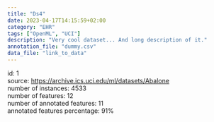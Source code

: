 ```yaml
---
title: "Ds4"
date: 2023-04-17T14:15:59+02:00
category: "EHR"
tags: ["OpenML", "UCI"]
description: "Very cool dataset... And long description of it."
annotation_file: "dummy.csv"
data_file: "link_to_data"
---
```


id: 1 \
source: https://archive.ics.uci.edu/ml/datasets/Abalone \
number of instances: 4533 \
number of features: 12 \
number of annotated features: 11 \
annotated features percentage: 91%



